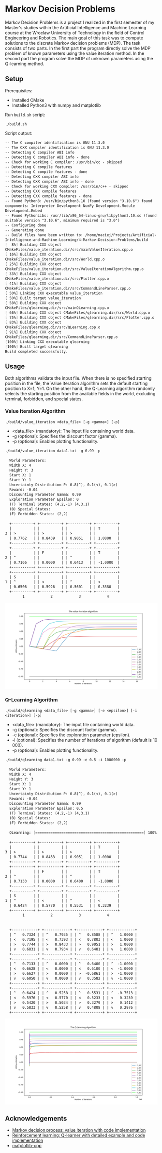 # Markov Decision Problems

Markov Decision Problems is a project I realized in the first semester of my Master's studies within the Artificial Intelligence and Machine Learning course at the Wroclaw University of Technology in the field of Control Engineering and Robotics.
The main goal of this task was to compute solutions to the discrete Markov decision problems (MDP). 
The task consists of two parts.
In the first part the program directly solve the MDP problem of known parameters using the value iteration method. 
In the second part the program solve the MDP of unknown parameters using the Q-learning method.

## Setup
Prerequisites:
* Installed CMake 
* Installed Python3 with numpy and matplotlib

Run `build.sh` script:

    ./build.sh 

Script output:

    -- The C compiler identification is GNU 11.3.0
    -- The CXX compiler identification is GNU 11.3.0
    -- Detecting C compiler ABI info
    -- Detecting C compiler ABI info - done
    -- Check for working C compiler: /usr/bin/cc - skipped
    -- Detecting C compile features
    -- Detecting C compile features - done
    -- Detecting CXX compiler ABI info
    -- Detecting CXX compiler ABI info - done
    -- Check for working CXX compiler: /usr/bin/c++ - skipped
    -- Detecting CXX compile features
    -- Detecting CXX compile features - done
    -- Found Python3: /usr/bin/python3.10 (found version "3.10.6") found components: Interpreter Development NumPy Development.Module Development.Embed
    -- Found PythonLibs: /usr/lib/x86_64-linux-gnu/libpython3.10.so (found suitable version "3.10.6", minimum required is "3.0")
    -- Configuring done
    -- Generating done
    -- Build files have been written to: /home/maciej/Projects/Artificial-Intelligence-and-Machine-Learning/4-Markov-Decision-Problems/build
    [  8%] Building CXX object CMakeFiles/value_iteration.dir/src/mainValueIteration.cpp.o
    [ 16%] Building CXX object CMakeFiles/value_iteration.dir/src/World.cpp.o
    [ 25%] Building CXX object CMakeFiles/value_iteration.dir/src/ValueIterationAlgorithm.cpp.o
    [ 33%] Building CXX object CMakeFiles/value_iteration.dir/src/Plotter.cpp.o
    [ 41%] Building CXX object CMakeFiles/value_iteration.dir/src/CommandLineParser.cpp.o
    [ 50%] Linking CXX executable value_iteration
    [ 50%] Built target value_iteration
    [ 58%] Building CXX object CMakeFiles/qlearning.dir/src/mainQLearning.cpp.o
    [ 66%] Building CXX object CMakeFiles/qlearning.dir/src/World.cpp.o
    [ 75%] Building CXX object CMakeFiles/qlearning.dir/src/Plotter.cpp.o
    [ 83%] Building CXX object CMakeFiles/qlearning.dir/src/QLearning.cpp.o
    [ 91%] Building CXX object CMakeFiles/qlearning.dir/src/CommandLineParser.cpp.o
    [100%] Linking CXX executable qlearning
    [100%] Built target qlearning
    Build completed successfully.


## Usage

Both algorithms validate the input file. When there is no specified starting position in the file, the Value Iteration algorithm sets the default starting position to X=1, Y=1. On the other hand, the Q-Learning algorithm randomly selects the starting position from the available fields in the world, excluding terminal, forbidden, and special states.

### Value Iteration Algorithm

    ./build/value_iteration <data_file> [-g <gamma>] [-p]

- <data_file> (mandatory): The input file containing world data.
- -g <gamma> (optional): Specifies the discount factor (gamma).
- -p (optional): Enables plotting functionality.

```
./build/value_iteration data1.txt -g 0.99 -p

  World Parameters:
  Width X: 4
  Height Y: 3
  Start X: 1
  Start Y: 1
  Uncertainty Distribution P: 0.8(^), 0.1(<), 0.1(>)
  Reward: -0.04
  Discounting Parameter Gamma: 0.99
  Exploration Parameter Epsilon: 0
  (T) Terminal States: (4,2,-1) (4,3,1)
  (B) Special States:
  (F) Forbidden States: (2,2)

  +----------+ +----------+ +----------+ +----------+
  |          | |          | |          | | T        |
3 | >        | | >        | | >        | |          |
  | 0.7762   | | 0.8439   | | 0.9051   | | 1.0000   |
  +----------+ +----------+ +----------+ +----------+
  +----------+ +----------+ +----------+ +----------+
  |          | | F        | |          | | T        |
2 | ^        | |          | | ^        | |          |
  | 0.7166   | | 0.0000   | | 0.6413   | | -1.0000  |
  +----------+ +----------+ +----------+ +----------+
  +----------+ +----------+ +----------+ +----------+
  | S        | |          | |          | |          |
1 | ^        | | <        | | ^        | | <        |
  | 0.6506   | | 0.5926   | | 0.5601   | | 0.3380   |
  +----------+ +----------+ +----------+ +----------+
        1            2            3            4
```

![Value Iteration Example](./images/vi_example.png "Value Iteration Example")

### Q-Learning Algorithm

    ./build/qlearning <data_file> [-g <gamma>] [-e <epsilon>] [-i <iteration>] [-p]

- <data_file> (mandatory): The input file containing world data.
- -g <gamma> (optional): Specifies the discount factor (gamma).
- -e <epsilon> (optional): Specifies the exploration parameter (epsilon).
- -i <iteration> (optional): Specifies the number of iterations of algorithm (default is 10 000).
- -p (optional): Enables plotting functionality.

```
./build/qlearning data1.txt -g 0.99 -e 0.5 -i 1000000 -p

  World Parameters:
  Width X: 4
  Height Y: 3
  Start X: 1
  Start Y: 1
  Uncertainty Distribution P: 0.8(^), 0.1(<), 0.1(>)
  Reward: -0.04
  Discounting Parameter Gamma: 0.99
  Exploration Parameter Epsilon: 0.5
  (T) Terminal States: (4,2,-1) (4,3,1)
  (B) Special States:
  (F) Forbidden States: (2,2)

  QLearning: [==================================================] 100%

  +----------+ +----------+ +----------+ +----------+
  |          | |          | |          | | T        |
3 | >        | | >        | | >        | |          |
  | 0.7744   | | 0.8433   | | 0.9051   | | 1.0000   |
  +----------+ +----------+ +----------+ +----------+
  +----------+ +----------+ +----------+ +----------+
  |          | | F        | |          | | T        |
2 | ^        | |          | | ^        | |          |
  | 0.7133   | | 0.0000   | | 0.6400   | | -1.0000  |
  +----------+ +----------+ +----------+ +----------+
  +----------+ +----------+ +----------+ +----------+
  | S        | |          | |          | |          |
1 | ^        | | <        | | ^        | | <        |
  | 0.6424   | | 0.5770   | | 0.5531   | | 0.3239   |
  +----------+ +----------+ +----------+ +----------+
        1            2            3            4
        
        
  +------------+ +------------+ +------------+ +------------+ 
  | ^   0.7324 | | ^   0.7935 | | ^   0.8588 | | ^   1.0000 | 
  | <   0.7195 | | <   0.7393 | | <   0.7803 | | <   1.0000 | 
  | >   0.7744 | | >   0.8433 | | >   0.9051 | | >   1.0000 | 
  | v   0.6831 | | v   0.7934 | | v   0.6481 | | v   1.0000 | 
  +------------+ +------------+ +------------+ +------------+ 
  +------------+ +------------+ +------------+ +------------+ 
  | ^   0.7133 | | ^   0.0000 | | ^   0.6400 | | ^  -1.0000 | 
  | <   0.6628 | | <   0.0000 | | <   0.6100 | | <  -1.0000 | 
  | >   0.6627 | | >   0.0000 | | >  -0.6861 | | >  -1.0000 | 
  | v   0.6050 | | v   0.0000 | | v   0.3582 | | v  -1.0000 | 
  +------------+ +------------+ +------------+ +------------+ 
  +------------+ +------------+ +------------+ +------------+ 
  | ^   0.6424 | | ^   0.5258 | | ^   0.5531 | | ^  -0.7513 | 
  | <   0.5976 | | <   0.5770 | | <   0.5233 | | <   0.3239 | 
  | >   0.5420 | | >   0.5034 | | >   0.3279 | | >   0.1412 | 
  | v   0.5833 | | v   0.5258 | | v   0.4808 | | v   0.2976 | 
  +------------+ +------------+ +------------+ +------------+ 

```

![QLearning Example](./images/ql_example.png "QLearning Example")

## Acknowledgements

- [Markov decision process: value iteration with code implementation](https://medium.com/@ngao7/markov-decision-process-value-iteration-2d161d50a6ff)
- [Reinforcement learning: Q-learner with detailed example and code implementation](https://medium.com/@ngao7/reinforcement-learning-q-learner-with-detailed-example-and-code-implementation-f7578976473c)
- [matplotlib-cpp](https://github.com/lava/matplotlib-cpp)